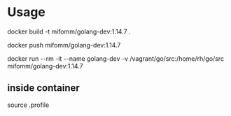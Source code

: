 # Usage

docker build -t mifomm/golang-dev:1.14.7 .

docker push mifomm/golang-dev:1.14.7

docker run --rm -it --name golang-dev -v /vagrant/go/src:/home/rh/go/src mifomm/golang-dev:1.14.7

## inside container

source .profile
